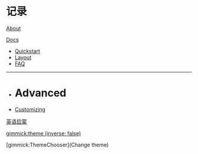# 记录

[About](index.md)

[Docs]()

- [Quickstart](quickstart.md)
- [Layout](layout.md)
- [FAQ](faq.md)

---

- # Advanced
- [Customizing](customizing.md)

[英语启蒙](baby.md)



[gimmick:theme (inverse: false)](spacelab)

[gimmick:ThemeChooser](Change theme)
